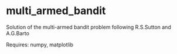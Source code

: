 # multi_armed_bandit

Solution of the multi-armed bandit problem following R.S.Sutton and A.G.Barto

Requires: numpy, matplotlib
